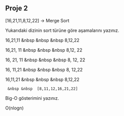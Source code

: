 ## Proje 2
[16,21,11,8,12,22] -> Merge Sort

Yukarıdaki dizinin sort türüne göre aşamalarını yazınız.



16,21,11     &nbsp &nbsp &nbsp      8,12,22

16,21,  11   &nbsp &nbsp &nbsp      8,12,  22

16,  21,  11 &nbsp &nbsp &nbsp      8,  12,  22

16,  11,21 &nbsp &nbsp &nbsp        8,  12,22

16,11,21  &nbsp &nbsp &nbsp          8,12,22
     
     &nbsp &nbsp  [8,11,12,16,21,22]





Big-O gösterimini yazınız.

O(nlogn)